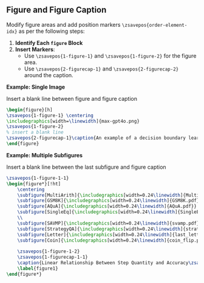 ## **Figure and Figure Caption**

Modify figure areas and add position markers `\zsavepos{order-element-idx}` as per the following steps:

1. **Identify Each `figure` Block**
2. **Insert Markers**:
   - Use `\zsavepos{1-figure-1}` and `\zsavepos{1-figure-2}` for the figure area.
   - Use `\zsavepos{2-figurecap-1}` and `\zsavepos{2-figurecap-2}` around the caption.

**Example: Single Image**

Insert a blank line between figure and figure caption

```latex
\begin{figure}[h]
\zsavepos{1-figure-1} \centering
\includegraphics[width=\linewidth]{max-gpt4o.png}
\zsavepos{1-figure-2}
% insert a blank line
\zsavepos{2-figurecap-1}\caption{An example of a decision boundary learned by an SVM model.}\zsavepos{2-figurecap-2}
\end{figure}
```



**Example: Multiple Subfigures**

Insert a blank line between the last subfigure and figure caption

```latex
\zsavepos{1-figure-1-1}
\begin{figure*}[!ht]
    \centering
    \subfigure[MultiArith]{\includegraphics[width=0.24\linewidth]{MultiArith.pdf}}
    \subfigure[GSM8K]{\includegraphics[width=0.24\linewidth]{GSM8K.pdf}}
    \subfigure[AQuA]{\includegraphics[width=0.24\linewidth]{AQuA.pdf}}
    \subfigure[SingleEq]{\includegraphics[width=0.24\linewidth]{SingleEq.pdf}}
    \\
    \subfigure[SAVMP]{\includegraphics[width=0.24\linewidth]{svamp.pdf}}
    \subfigure[StrategyQA]{\includegraphics[width=0.24\linewidth]{strategyqa.pdf}}
    \subfigure[Letter]{\includegraphics[width=0.24\linewidth]{last_letter.pdf}}
    \subfigure[Coin]{\includegraphics[width=0.24\linewidth]{coin_flip.pdf}}
    
    \zsavepos{1-figure-1-2}
    \zsavepos{1-figurecap-1-1}
    \caption{Linear Relationship Between Step Quantity and Accuracy\zsavepos{1-figurecap-1-2}}
    \label{figure1}
\end{figure*}
```

